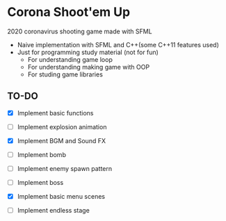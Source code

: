 # Corona Shoot'em Up
2020 coronavirus shooting game made with SFML

* Naive implementation with SFML and C++(some C++11 features used)
* Just for programming study material (not for fun)
  * For understanding game loop
  * For understanding making game with OOP
  * For studing game libraries

## TO-DO
* [x] Implement basic functions
* [ ] Implement explosion animation
* [x] Implement BGM and Sound FX
* [ ] Implement bomb
* [ ] Implement enemy spawn pattern
* [ ] Implement boss
* [x] Implement basic menu scenes
* [ ] Implement endless stage

